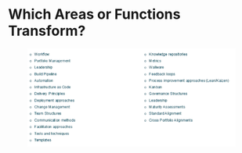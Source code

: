 # Which Areas or Functions Transform?

<figure><img src="../.gitbook/assets/image (5).png" alt=""><figcaption></figcaption></figure>
